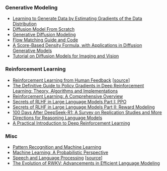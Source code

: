 ### Generative Modeling
- [Learning to Generate Data by Estimating Gradients of the Data Distribution](./2024-09-06.pdf)
- [Diffusion Model From Scratch](./2024-12-18.pdf)
- [Generative Diffusion Modeling](./2024-12-24.pdf)
- [Flow Matching Guide and Code](./2024-12-30.pdf)
- [A Score-Based Density Formula, with Applications in Diffusion Generative Models](https://arxiv.org/abs/2408.16765)
- [Tutorial on Diffusion Models for Imaging and Vision](https://arxiv.org/abs/2403.18103)

### Reinforcement Learning
- [Reinforcement Learning from Human Feedback](./2504.12501.pdf) \[[source](http://arxiv.org/abs/2504.12501)\]
- [The Definitive Guide to Policy Gradients in Deep Reinforcement Learning: Theory, Algorithms and Implementations](https://arxiv.org/abs/2401.13662)
- [Reinforcement Learning: A Comprehensive Overview](https://arxiv.org/abs/2412.05265)
- [Secrets of RLHF in Large Language Models Part I: PPO](https://arxiv.org/abs/2307.04964)
- [Secrets of RLHF in Large Language Models Part II: Reward Modeling](https://arxiv.org/abs/2401.06080)
- [100 Days After DeepSeek-R1: A Survey on Replication Studies and More Directions for Reasoning Language Models](https://arxiv.org/abs/2505.00551)
- [A Practical Introduction to Deep Reinforcement Learning](https://arxiv.org/abs/2505.08295)

### Misc
- [Pattern Recognition and Machine Learning](./2024-08-20-01.pdf)
- [Machine Learning: A Probabilistic Perspective](./2024-08-20-02.pdf)
- [Speech and Language Processing](./2025-02-03.pdf) \[[source](https://web.stanford.edu/~jurafsky/slp3/)\]
- [The Evolution of RWKV: Advancements in Efficient Language Modeling](https://arxiv.org/abs/2411.02795)